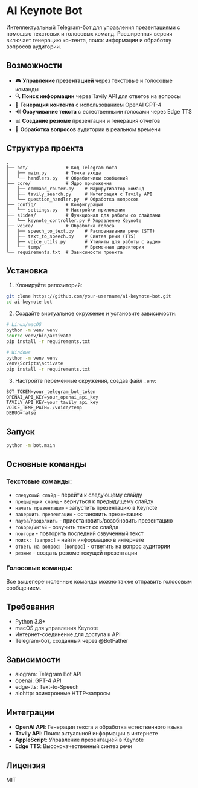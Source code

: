 # AI Keynote Bot

Интеллектуальный Telegram-бот для управления презентациями с помощью текстовых и голосовых команд. Расширенная версия включает генерацию контента, поиск информации и обработку вопросов аудитории.

## Возможности

- 🎮 **Управление презентацией** через текстовые и голосовые команды
- 🔍 **Поиск информации** через Tavily API для ответов на вопросы
- 🧠 **Генерация контента** с использованием OpenAI GPT-4
- 🔊 **Озвучивание текста** с естественными голосами через Edge TTS
- 📊 **Создание резюме** презентации и генерация отчетов
- 🎤 **Обработка вопросов** аудитории в реальном времени

## Структура проекта

```
.
├── bot/              # Код Telegram бота
│   ├── main.py       # Точка входа
│   └── handlers.py   # Обработчики сообщений
├── core/             # Ядро приложения
│   ├── command_router.py    # Маршрутизатор команд
│   ├── tavily_search.py     # Интеграция с Tavily API
│   └── question_handler.py  # Обработка вопросов
├── config/           # Конфигурация
│   └── settings.py   # Настройки приложения
├── slides/           # Функционал для работы со слайдами
│   └── keynote_controller.py # Управление Keynote
├── voice/            # Обработка голоса
│   ├── speech_to_text.py    # Распознавание речи (STT)
│   ├── text_to_speech.py    # Синтез речи (TTS)
│   ├── voice_utils.py       # Утилиты для работы с аудио
│   └── temp/                # Временная директория
└── requirements.txt  # Зависимости проекта
```

## Установка

1. Клонируйте репозиторий:
```bash
git clone https://github.com/your-username/ai-keynote-bot.git
cd ai-keynote-bot
```

2. Создайте виртуальное окружение и установите зависимости:
```bash
# Linux/macOS
python -m venv venv
source venv/bin/activate
pip install -r requirements.txt

# Windows
python -m venv venv
venv\Scripts\activate
pip install -r requirements.txt
```

3. Настройте переменные окружения, создав файл `.env`:
```
BOT_TOKEN=your_telegram_bot_token
OPENAI_API_KEY=your_openai_api_key
TAVILY_API_KEY=your_tavily_api_key
VOICE_TEMP_PATH=./voice/temp
DEBUG=false
```

## Запуск

```bash
python -m bot.main
```

## Основные команды

### Текстовые команды:
- `следующий слайд` - перейти к следующему слайду
- `предыдущий слайд` - вернуться к предыдущему слайду
- `начать презентацию` - запустить презентацию в Keynote
- `завершить презентацию` - остановить презентацию
- `пауза`/`продолжить` - приостановить/возобновить презентацию
- `говори`/`читай` - озвучить текст со слайда
- `повтори` - повторить последний озвученный текст
- `поиск: [запрос]` - найти информацию в интернете
- `ответь на вопрос: [вопрос]` - ответить на вопрос аудитории
- `резюме` - создать резюме текущей презентации

### Голосовые команды:
Все вышеперечисленные команды можно также отправить голосовым сообщением.

## Требования

- Python 3.8+
- macOS для управления Keynote
- Интернет-соединение для доступа к API
- Telegram-бот, созданный через @BotFather

## Зависимости

- aiogram: Telegram Bot API
- openai: GPT-4 API
- edge-tts: Text-to-Speech
- aiohttp: асинхронные HTTP-запросы

## Интеграции

- **OpenAI API**: Генерация текста и обработка естественного языка
- **Tavily API**: Поиск актуальной информации в интернете
- **AppleScript**: Управление презентацией в Keynote
- **Edge TTS**: Высококачественный синтез речи

## Лицензия

MIT
